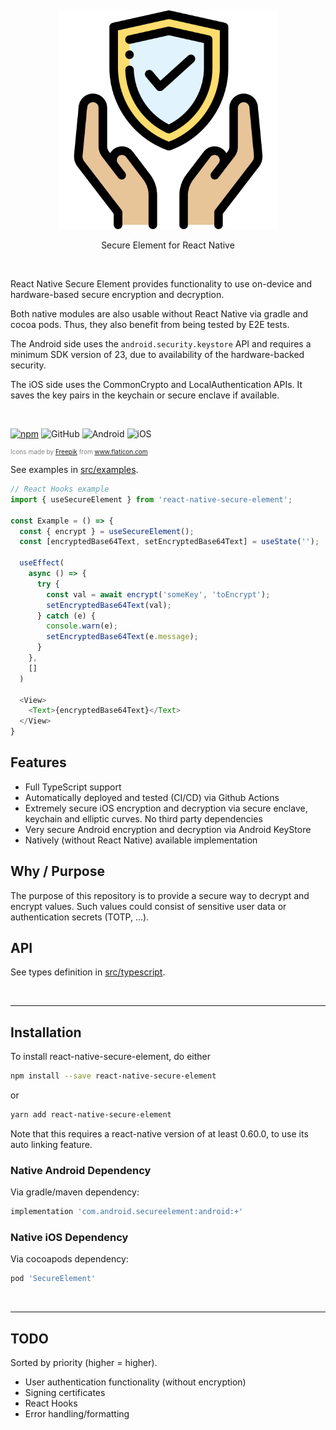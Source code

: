 <p>&nbsp;</p>
<p align="center">
  <img src="logo.png" width="350" title="hover text">
  <p align='center'>Secure Element for React Native</p>
</p>
<p>&nbsp;</p>

<p>

React Native Secure Element provides functionality to use on-device and hardware-based secure encryption and decryption.

Both native modules are also usable without React Native via gradle and cocoa pods. Thus, they also benefit from being tested by E2E tests.

The Android side uses the `android.security.keystore` API and requires a minimum SDK version of 23, due to availability of the hardware-backed security.

The iOS side uses the CommonCrypto and LocalAuthentication APIs. It saves the key pairs in the keychain or secure enclave if available.

</p>

<p>&nbsp;</p>

[![npm](https://img.shields.io/npm/v/react-native-secure-element.svg?style=flat-square)](http://npm.im/react-native-secure-element)
![GitHub](https://img.shields.io/github/license/reime005/react-native-secure-element.svg?style=flat-square)
![Android](https://github.com/reime005/react-native-secure-element/workflows/Android/badge.svg)
![iOS](https://github.com/reime005/react-native-secure-element/workflows/iOS/badge.svg)

<div style="font-size:10px; color: grey">Icons made by <a href="https://www.flaticon.com/authors/freepik" title="Freepik">Freepik</a> from <a href="https://www.flaticon.com/" title="Flaticon">www.flaticon.com</a></div>

See examples in [src/examples](./src/examples).

```javascript
// React Hooks example
import { useSecureElement } from 'react-native-secure-element';

const Example = () => {
  const { encrypt } = useSecureElement();
  const [encryptedBase64Text, setEncryptedBase64Text] = useState('');

  useEffect(
    async () => {
      try {
        const val = await encrypt('someKey', 'toEncrypt');
        setEncryptedBase64Text(val);
      } catch (e) {
        console.warn(e);
        setEncryptedBase64Text(e.message);
      }
    },
    []
  )

  <View>
    <Text>{encryptedBase64Text}</Text>
  </View>
}
```

## Features

  - Full TypeScript support
  - Automatically deployed and tested (CI/CD) via Github Actions
  - Extremely secure iOS encryption and decryption via secure enclave, keychain and elliptic curves. No third party dependencies
  - Very secure Android encryption and decryption via Android KeyStore
  - Natively (without React Native) available implementation

## Why / Purpose

The purpose of this repository is to provide a secure way to decrypt and encrypt values. Such values could consist of sensitive user data or authentication secrets (TOTP, ...).

## API

See types definition in [src/typescript](./src/typescript/index.d.ts).

<p>&nbsp;</p>

---

## Installation

To install react-native-secure-element, do either

```bash
npm install --save react-native-secure-element
```

or

```bash
yarn add react-native-secure-element
```

Note that this requires a react-native version of at least 0.60.0, to use its auto linking feature.

### Native Android Dependency

Via gradle/maven dependency:

```groovy
implementation 'com.android.secureelement:android:+'
```

### Native iOS Dependency

Via cocoapods dependency:

```ruby
pod 'SecureElement'
```

<p>&nbsp;</p>

---

## TODO

Sorted by priority (higher = higher).

* User authentication functionality (without encryption)
* Signing certificates
* React Hooks
* Error handling/formatting
